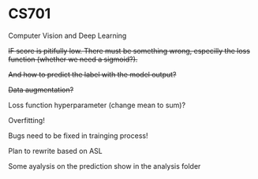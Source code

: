 # CS701

Computer Vision and Deep Learning

~~IF score is pitifully low. There must be something wrong, especilly the loss function (whether we need a sigmoid?).~~

~~And how to predict the label with the model output?~~

~~Data augmentation?~~

Loss function hyperparameter (change mean to sum)?

Overfitting!

Bugs need to be fixed in trainging process!

Plan to rewrite based on ASL

Some ayalysis on the prediction show in the analysis folder

